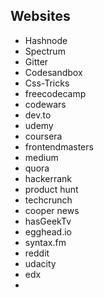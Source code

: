 
##  Websites

 - Hashnode
 - Spectrum
 - Gitter
 - Codesandbox
 - Css-Tricks
 - freecodecamp
 - codewars
 - dev.to
 - udemy
 - coursera
 - frontendmasters
 - medium
 - quora
 - hackerrank
 - product hunt
 - techcrunch
 - cooper news
 - hasGeekTv
 - egghead.io
 - syntax.fm
 - reddit
 - udacity
 - edx
 - 
<!--stackedit_data:
eyJoaXN0b3J5IjpbOTAzNzE5MDE5XX0=
-->